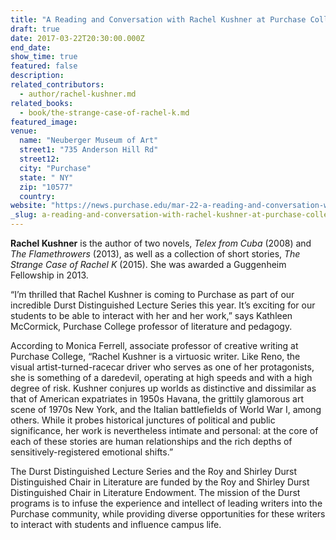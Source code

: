 ```yaml
---
title: "A Reading and Conversation with Rachel Kushner at Purchase College"
draft: true
date: 2017-03-22T20:30:00.000Z
end_date:
show_time: true
featured: false
description:
related_contributors:
  - author/rachel-kushner.md
related_books:
  - book/the-strange-case-of-rachel-k.md
featured_image: 
venue:
  name: "Neuberger Museum of Art"
  street1: "735 Anderson Hill Rd"
  street12:
  city: "Purchase"
  state: " NY"
  zip: "10577"
  country:
website: "https://news.purchase.edu/mar-22-a-reading-and-conversation-with-rachel-kushner/"
_slug: a-reading-and-conversation-with-rachel-kushner-at-purchase-college
---
```


**Rachel Kushner** is the author of two novels, _Telex from Cuba_ (2008) and _The Flamethrowers_ (2013), as well as a collection of short stories, _The Strange Case of Rachel K_ (2015). She was awarded a Guggenheim Fellowship in 2013.

“I’m thrilled that Rachel Kushner is coming to Purchase as part of our incredible Durst Distinguished Lecture Series this year. It’s exciting for our students to be able to interact with her and her work,” says Kathleen McCormick, Purchase College professor of literature and pedagogy.

According to Monica Ferrell, associate professor of creative writing at Purchase College, “Rachel Kushner is a virtuosic writer. Like Reno, the visual artist-turned-racecar driver who serves as one of her protagonists, she is something of a daredevil, operating at high speeds and with a high degree of risk. Kushner conjures up worlds as distinctive and dissimilar as that of American expatriates in 1950s Havana, the grittily glamorous art scene of 1970s New York, and the Italian battlefields of World War I, among others. While it probes historical junctures of political and public significance, her work is nevertheless intimate and personal: at the core of each of these stories are human relationships and the rich depths of sensitively-registered emotional shifts.”

The Durst Distinguished Lecture Series and the Roy and Shirley Durst Distinguished Chair in Literature are funded by the Roy and Shirley Durst Distinguished Chair in Literature Endowment. The mission of the Durst programs is to infuse the experience and intellect of leading writers into the Purchase community, while providing diverse opportunities for these writers to interact with students and influence campus life.

